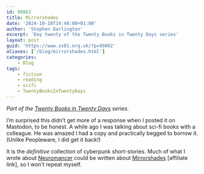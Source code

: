 ```yaml
---
id: 99862
title: Mirrorshades
date: '2024-10-18T14:40:00+01:00'
author: 'Stephen Darlington'
excerpt: 'Day twenty of the Twenty Books in Twenty Days series'
layout: post
guid: 'https://www.zx81.org.uk/?p=99862'
aliases: ['/blog/mirrorshades.html']
categories:
    - Blog
tags:
    - fiction
    - reading
    - scifi
    - TwentyBooksInTwentyDays
---
```


*Part of the [Twenty Books in Twenty Days](https://www.zx81.org.uk/blog/twenty-books.html) series.*

I’m surprised this didn’t get more of a response when I posted it on Mastodon, to be honest. A while ago I was talking about sci-fi books with a colleague. He was amazed I had a copy and practically begged to borrow it. (Unlike Peopleware, I did get it back!)

It is the *definitive* collection of cyberpunk short-stories. Much of what I wrote about [Neuromancer](https://www.zx81.org.uk/blog/neuromancer.html) could be written about [Mirrorshades](https://amzn.to/402CDLT) \[affiliate link\], so I won’t repeat myself.
